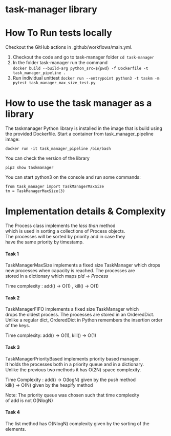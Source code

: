 # task-manager  library
    
# How To Run tests  locally
Checkout the GitHub actions in .github/workflows/main.yml.  
1. Checkout the code  and go to task-manager folder
`cd task-manager`
2. In the folder task-manager run the command  
`docker build --build-arg python_src=${pwd} -f Dockerfile -t task_manager_pipeline . `
3. Run individual unittest
 `docker run --entrypoint python3 -t taskm -m pytest task_manager_max_size_test.py`

# How to use the task manager as a library
The taskmanager Python library is installed in the image that is build using the provided Dockerfile. Start a container from task_manager_pipeline image:

    docker run -it task_manager_pipeline /bin/bash

You can check the version of the library

    pip3 show taskmanager

You can start python3 on the console and run some commands:

    from task_manager import TaskManagerMaxSize
    tm = TaskManagerMaxSize(3)

# Implementation details & Complexity
The Process class implements the *less than* method  
which is used in sorting a collections of Process objects.  
The processes will be sorted by priority and in case they  
have the same priority by timestamp.  
    
#### Task 1  
TaskManagerMaxSize implements a fixed size TaskManager which drops  
new processes when capacity is reached. The processes are  
stored in a dictionary which maps *pid* -> *Process*  
  
Time complexity : add() -> O(1) , kill() -> O(1)  
  
#### Task 2  
TaskManagerFIFO implements a fixed size TaskManager which  
drops the oldest process. The processes are stored in an OrderedDict.  
Unlike a regular dict, OrderedDict in Python remembers the insertion order of the  keys.  
  
Time complexity:  add() -> O(1), kill() -> O(1)  
  
#### Task 3  
TaskManagerPriorityBased implements priority based manager.  
It holds the processes both in a priority queue and in a dictionary.  
Unlike the previous two methods it has O(2N) space complexity.  

Time Complexity : 
add() -> O(logN) given by the push method  
kill() -> O(N) given by the heapify method  
  
Note: The priority queue was chosen such that time complexity  
of add is not O(NlogN)  
  
#### Task 4  
The list method has O(NlogN)  complexity given by the sorting of the elements.